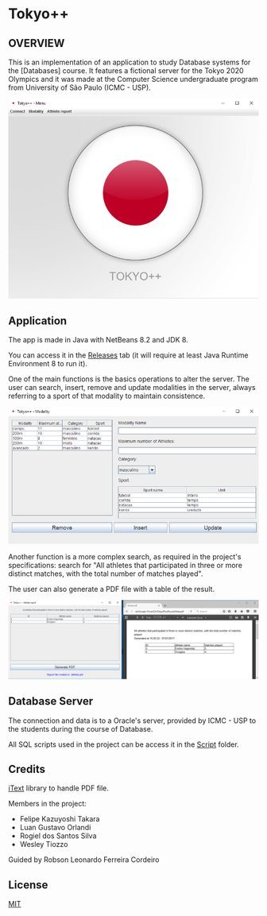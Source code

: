 # Tokyo++

OVERVIEW
--------------------------------------------------
This is an implementation of an application to study Database systems for the [Databases] course. It features a fictional server for the Tokyo 2020 Olympics and it was made at the Computer Science undergraduate program from University of São Paulo (ICMC - USP).

![Screenshot 1](img/menu.png)

## Application

The app is made in Java with NetBeans 8.2 and JDK 8.

You can access it in the  [Releases](https://github.com/wesjrock/TokyoPlusPlus/releases) tab (it will require at least Java Runtime Environment 8 to run it).

One of the main functions is the basics operations to alter the server. The user can search, insert, remove and update modalities in the server, always referring to a sport of that modality to maintain consistence.

![Screenshot 2](img/modality.png)

Another function is a more complex search, as required in the project's specifications: search for "All athletes that participated in three or more distinct matches, with the total number of matches played".

The user can also generate a PDF file with a table of the result.

![Screenshot 2](img/pdfReport.png)

## Database Server

The connection and data is to a Oracle's server, provided by ICMC - USP to the students during the course of Database.

All SQL scripts used in the project can be access it in the [Script](script) folder.

## Credits

[iText](http://itextpdf.com/) library to handle PDF file.

Members in the project:
- Felipe Kazuyoshi Takara
- Luan Gustavo Orlandi
- Rogiel dos Santos Silva
- Wesley Tiozzo

Guided by Robson Leonardo Ferreira Cordeiro

## License

[MIT](LICENSE)
